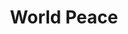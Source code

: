 ---
pid: MX12
title: World Peace
location_transcription: Malcolm X Park
zipcode: '19143'
outside_phl: 
neighborhood: University City
age: '25'
age_range: 20-29
instagram: 
image_file_name: MX_12.jpg
proposal_transcription: A monument that represent World Peace. A symbol of World Peace
  every person can relate and understand.
topic: Inclusivity,Unity,Uplifting,Love
topic_summary: 0, 0, 0, 0
type: Other No Form
keywords_other: 
credit: Russell Seeney
image_labels: 
twitter: 
facebook: 
permalink: "/monuments/mx12/"
layout: item-page
---